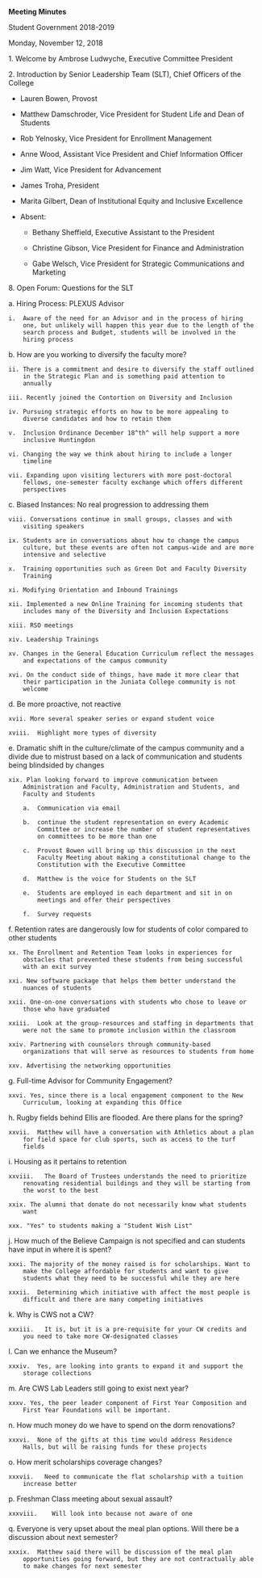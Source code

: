 **Meeting Minutes**

Student Government 2018-2019

Monday, November 12, 2018

1\. Welcome by Ambrose Ludwyche, Executive Committee President

2\. Introduction by Senior Leadership Team (SLT), Chief Officers of the
College

-   Lauren Bowen, Provost

-   Matthew Damschroder, Vice President for Student Life and Dean of
    Students

-   Rob Yelnosky, Vice President for Enrollment Management

-   Anne Wood, Assistant Vice President and Chief Information Officer

-   Jim Watt, Vice President for Advancement

-   James Troha, President

-   Marita Gilbert, Dean of Institutional Equity and Inclusive
    Excellence

-   Absent:

    -   Bethany Sheffield, Executive Assistant to the President

    -   Christine Gibson, Vice President for Finance and Administration

    -   Gabe Welsch, Vice President for Strategic Communications and
        Marketing

8\. Open Forum: Questions for the SLT

a.  Hiring Process: PLEXUS Advisor

    i.  Aware of the need for an Advisor and in the process of hiring
        one, but unlikely will happen this year due to the length of the
        search process and Budget, students will be involved in the
        hiring process

b.  How are you working to diversify the faculty more?

    ii. There is a commitment and desire to diversify the staff outlined
        in the Strategic Plan and is something paid attention to
        annually

    iii. Recently joined the Contortion on Diversity and Inclusion

    iv. Pursuing strategic efforts on how to be more appealing to
        diverse candidates and how to retain them

    v.  Inclusion Ordinance December 18^th^ will help support a more
        inclusive Huntingdon

    vi. Changing the way we think about hiring to include a longer
        timeline

    vii. Expanding upon visiting lecturers with more post-doctoral
        fellows, one-semester faculty exchange which offers different
        perspectives

c.  Biased Instances: No real progression to addressing them

    viii. Conversations continue in small groups, classes and with
        visiting speakers

    ix. Students are in conversations about how to change the campus
        culture, but these events are often not campus-wide and are more
        intensive and selective

    x.  Training opportunities such as Green Dot and Faculty Diversity
        Training

    xi. Modifying Orientation and Inbound Trainings

    xii. Implemented a new Online Training for incoming students that
        includes many of the Diversity and Inclusion Expectations

    xiii. RSO meetings

    xiv. Leadership Trainings

    xv. Changes in the General Education Curriculum reflect the messages
        and expectations of the campus community

    xvi. On the conduct side of things, have made it more clear that
        their participation in the Juniata College community is not
        welcome

d.  Be more proactive, not reactive

    xvii. More several speaker series or expand student voice

    xviii.  Highlight more types of diversity

e.  Dramatic shift in the culture/climate of the campus community and a
    divide due to mistrust based on a lack of communication and students
    being blindsided by changes

    xix. Plan looking forward to improve communication between
        Administration and Faculty, Administration and Students, and
        Faculty and Students

        a.  Communication via email

        b.  continue the student representation on every Academic
            Committee or increase the number of student representatives
            on committees to be more than one

        c.  Provost Bowen will bring up this discussion in the next
            Faculty Meeting about making a constitutional change to the
            Constitution with the Executive Committee

        d.  Matthew is the voice for Students on the SLT

        e.  Students are employed in each department and sit in on
            meetings and offer their perspectives

        f.  Survey requests

f.  Retention rates are dangerously low for students of color compared
    to other students

    xx. The Enrollment and Retention Team looks in experiences for
        obstacles that prevented these students from being successful
        with an exit survey

    xxi. New software package that helps them better understand the
        nuances of students

    xxii. One-on-one conversations with students who chose to leave or
        those who have graduated

    xxiii.  Look at the group-resources and staffing in departments that
        were not the same to promote inclusion within the classroom

    xxiv. Partnering with counselors through community-based
        organizations that will serve as resources to students from home

    xxv. Advertising the networking opportunities

g.  Full-time Advisor for Community Engagement?

    xxvi. Yes, since there is a local engagement component to the New
        Curriculum, looking at expanding this Office

h.  Rugby fields behind Ellis are flooded. Are there plans for the
    spring?

    xxvii.  Matthew will have a conversation with Athletics about a plan
        for field space for club sports, such as access to the turf
        fields

i.  Housing as it pertains to retention

    xxviii.   The Board of Trustees understands the need to prioritize
        renovating residential buildings and they will be starting from
        the worst to the best

    xxix. The alumni that donate do not necessarily know what students
        want

    xxx. "Yes" to students making a "Student Wish List"

j.  How much of the Believe Campaign is not specified and can students
    have input in where it is spent?

    xxxi. The majority of the money raised is for scholarships. Want to
        make the College affordable for students and want to give
        students what they need to be successful while they are here

    xxxii.  Determining which initiative with affect the most people is
        difficult and there are many competing initiatives

k.  Why is CWS not a CW?

    xxxiii.   It is, but it is a pre-requisite for your CW credits and
        you need to take more CW-designated classes

l.  Can we enhance the Museum?

    xxxiv.  Yes, are looking into grants to expand it and support the
        storage collections

m.  Are CWS Lab Leaders still going to exist next year?

    xxxv. Yes, the peer leader component of First Year Composition and
        First Year Foundations will be important.

n.  How much money do we have to spend on the dorm renovations?

    xxxvi.  None of the gifts at this time would address Residence
        Halls, but will be raising funds for these projects

o.  How merit scholarships coverage changes?

    xxxvii.   Need to communicate the flat scholarship with a tuition
        increase better

p.  Freshman Class meeting about sexual assault?

    xxxviii.    Will look into because not aware of one

q.  Everyone is very upset about the meal plan options. Will there be a
    discussion about next semester?

    xxxix.  Matthew said there will be discussion of the meal plan
        opportunities going forward, but they are not contractually able
        to make changes for next semester
